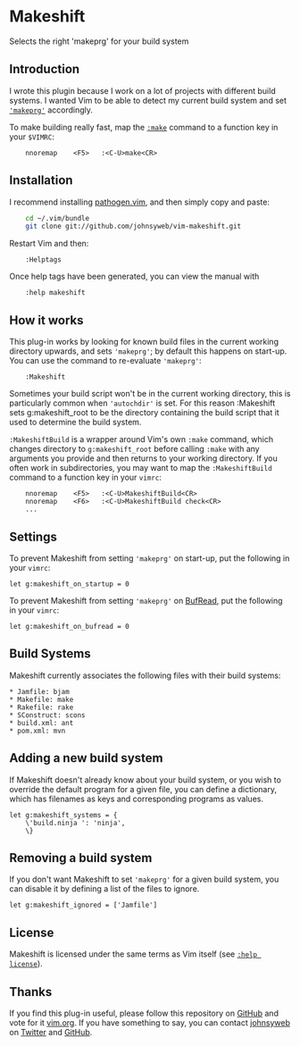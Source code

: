 Makeshift
=========

Selects the right 'makeprg' for your build system

Introduction
------------

I wrote this plugin because I work on a lot of projects with different build
systems. I wanted Vim to be able to detect my current build system and set
[`'makeprg'`](http://vimdoc.sourceforge.net/htmldoc/options.html#'makeprg')
accordingly.

To make building really fast, map the
[`:make`](http://vimdoc.sourceforge.net/htmldoc/quickfix.html#:make_makeprg)
command to a function key in your `$VIMRC`:

```vim
    nnoremap    <F5>   :<C-U>make<CR>
```

Installation
------------

I recommend installing [pathogen.vim](https://github.com/tpope/vim-pathogen),
and then simply copy and paste:

```sh
    cd ~/.vim/bundle
    git clone git://github.com/johnsyweb/vim-makeshift.git
```

Restart Vim and then:

```vim
    :Helptags
```

Once help tags have been generated, you can view the manual with

```vim
    :help makeshift
```

How it works
------------

This plug-in works by looking for known build files in the current working
directory upwards, and sets `'makeprg'`; by default this happens on start-up.
You can use the command to re-evaluate `'makeprg'`:

```vim
    :Makeshift
```

Sometimes your build script won't be in the current working directory, this is
particularly common when `'autochdir'` is set. For this reason :Makeshift sets
g:makeshift_root to be the directory containing the build script that it used to
determine the build system.

`:MakeshiftBuild` is a wrapper around Vim's own `:make` command, which changes
directory to `g:makeshift_root` before calling `:make` with any arguments you
provide and then returns to your working directory. If you often work in
subdirectories, you may want to map the `:MakeshiftBuild` command to a function
key in your `vimrc`:

```vim
    nnoremap    <F5>   :<C-U>MakeshiftBuild<CR>
    nnoremap    <F6>   :<C-U>MakeshiftBuild check<CR>
    ...
```

Settings
--------

To prevent Makeshift from setting `'makeprg'` on start-up, put the following
in your `vimrc`:

    let g:makeshift_on_startup = 0

To prevent Makeshift from setting `'makeprg'` on
[BufRead](http://vimdoc.sourceforge.net/htmldoc/autocmd.html#BufRead), put the
following in your `vimrc`:

    let g:makeshift_on_bufread = 0

Build Systems
-------------

Makeshift currently associates the following files with their build systems:

    * Jamfile: bjam
    * Makefile: make
    * Rakefile: rake
    * SConstruct: scons
    * build.xml: ant
    * pom.xml: mvn

Adding a new build system
-------------------------

If Makeshift doesn't already know about your build system, or you wish to
override the default program for a given file, you can define a dictionary,
which has filenames as keys and corresponding programs as values.

    let g:makeshift_systems = {
        \'build.ninja ': 'ninja',
        \}


Removing a build system
-----------------------

If you don't want Makeshift to set `'makeprg'` for a given build system, you
can disable it by defining a list of the files to ignore.

    let g:makeshift_ignored = ['Jamfile']

License
-------

Makeshift is licensed under the same terms as Vim itself (see [`:help
license`](http://vimdoc.sourceforge.net/htmldoc/uganda.html#license)).

Thanks
------

If you find this plug-in useful, please follow this repository on
[GitHub](https://github.com/johnsyweb/vim-makeshift) and vote for it
[vim.org](http://www.vim.org/scripts/script.php?script_id=4278). If you have
something to say, you can contact [johnsyweb](http://johnsy.com/about/) on
[Twitter](http://twitter.com/johnsyweb/) and
[GitHub](https://github.com/johnsyweb/).

